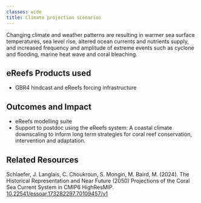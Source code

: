 ```yaml
---
classes: wide
title: Climate projection scenarios
---
```


Changing climate and weather patterns are resulting in warmer sea surface temperatures, sea level rise, altered ocean currents and nutrients supply, and increased frequency and amplitude of extreme events such as cyclone and flooding, marine heat wave and coral bleaching.

## eReefs Products used

- GBR4 hindcast and eReefs forcing infrastructure 

## Outcomes and Impact

- eReefs modelling suite
- Support to postdoc using the eReefs system: A coastal climate downscaling to inform long term strategies for coral reef conservation, intervention and adaptation. 

## Related Resources

Schlaefer, J. Langlais, C. Choukroun, S. Mongin, M. Baird, M. (2024). The Historical Representation and Near Future (2050) Projections of the Coral Sea Current System in CMIP6 HighResMIP. [10.22541/essoar.173282297.70109457/v1](https://doi.org/10.22541/essoar.173282297.70109457/v1)